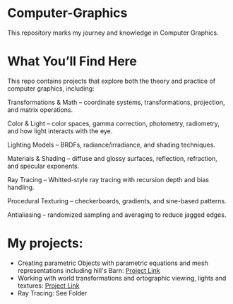 # Computer-Graphics

This repository marks my journey and knowledge in Computer Graphics.


# What You’ll Find Here

This repo contains projects that explore both the theory and practice of computer graphics, including:

Transformations & Math – coordinate systems, transformations, projection, and matrix operations.

Color & Light – color spaces, gamma correction, photometry, radiometry, and how light interacts with the eye.

Lighting Models – BRDFs, radiance/irradiance, and shading techniques.

Materials & Shading – diffuse and glossy surfaces, reflection, refraction, and specular exponents.

Ray Tracing – Whitted-style ray tracing with recursion depth and bias handling.

Procedural Texturing – checkerboards, gradients, and sine-based patterns.

Antialiasing – randomized sampling and averaging to reduce jagged edges.


# My projects:

- Creating parametric Objects with parametric equations and mesh representations including hill's Barn: [Project Link](https://jsfiddle.net/pinks01/vhc905ym/213/)
- Working with world transformations and ortographic viewing, lights and textures: [Project Link](https://jsfiddle.net/pinks01/4zfcL3t6/146/)
- Ray Tracing: See Folder
